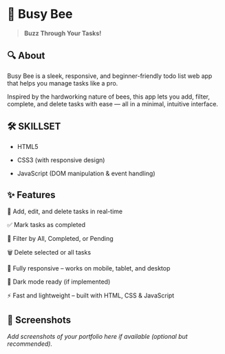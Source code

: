# 🐝 Busy Bee 
>**Buzz Through Your Tasks!**

## 🔍 About

Busy Bee is a sleek, responsive, and beginner-friendly todo list web app that helps you manage tasks like a pro.

Inspired by the hardworking nature of bees, this app lets you add, filter, complete, and delete tasks with ease — all in a minimal, intuitive interface.


## 🛠️ SKILLSET

* HTML5

* CSS3 (with responsive design)

* JavaScript (DOM manipulation & event handling)


## ✨ Features


📌 Add, edit, and delete tasks in real-time

✅ Mark tasks as completed

🎯 Filter by All, Completed, or Pending

🗑️ Delete selected or all tasks

📱 Fully responsive – works on mobile, tablet, and desktop

🌙 Dark mode ready (if implemented)

⚡ Fast and lightweight – built with HTML, CSS & JavaScript






## 📸 Screenshots

_Add screenshots of your portfolio here if available (optional but recommended)._



